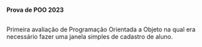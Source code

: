 <div>

**Prova de POO 2023**

</div>

##

<div> 


Primeira avaliação de Programação Orientada a Objeto na qual era necessário fazer uma janela simples de cadastro de aluno. 

</div>